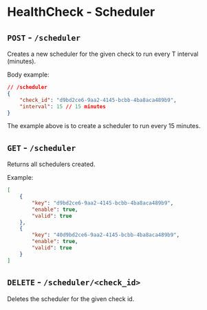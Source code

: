 # HealthCheck - Scheduler

## `POST` - `/scheduler`

Creates a new scheduler for the given check to run every T interval (minutes).

Body example:

```json
// /scheduler
{
    "check_id": "d9bd2ce6-9aa2-4145-bcbb-4ba8aca489b9",
    "interval": 15 // 15 minutes
}
```

The example above is to create a scheduler to run every 15 minutes.

## `GET` - `/scheduler`

Returns all schedulers created.

Example:

```json
[
    {
        "key": "d9bd2ce6-9aa2-4145-bcbb-4ba8aca489b9",
        "enable": true,
        "valid": true
    },
    {
        "key": "40d9bd2ce6-9aa2-4145-bcbb-4ba8aca489b9",
        "enable": true,
        "valid": true
    }
]
```

## `DELETE` - `/scheduler/<check_id>`

Deletes the scheduler for the given check id.
